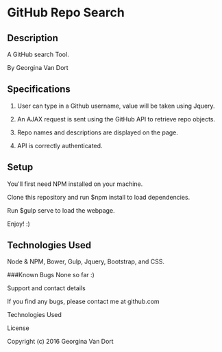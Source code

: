 # GitHub Repo Search

## Description

A GitHub search Tool.

By Georgina Van Dort

<!-- Check it out here:
http://georginavandort.github.io/ -->


## Specifications

1. User can type in a Github username, value will be taken using Jquery.

2. An AJAX request is sent using the GitHub API to retrieve repo objects.

3. Repo names and descriptions are displayed on the page.

4. API is correctly authenticated.



## Setup

You'll first need NPM installed on your machine.

Clone this repository and run $npm install to load dependencies.

Run $gulp serve to load the webpage.

Enjoy! :)


## Technologies Used

Node & NPM, Bower, Gulp, Jquery, Bootstrap, and CSS.

###Known Bugs
None so far :)

Support and contact details

If you find any bugs, please contact me at github.com

Technologies Used

License

Copyright (c) 2016 Georgina Van Dort
